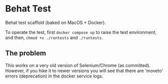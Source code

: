 # Behat Test

Behat test scaffold (baked on MacOS + Docker).

To operate the test, first `docker compose up` to raise the test environment, and then, `chmod +x ./runtests` and `./runtests`.

## The problem

This works on a very old version of Selenium/Chrome (as committed).  However, if you hike it to newer versions you will see that there are 'moveto' errors (deprecation) in the docker service logs.
